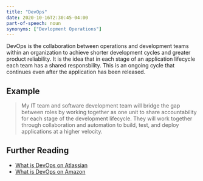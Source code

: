 ```yaml
---
title: "DevOps"
date: 2020-10-16T2:30:45-04:00
part-of-speech: noun
synonyms: ["Devlopment Operations"]
---
```


DevOps is the collaboration between operations and development teams within an organization to achieve shorter development cycles and greater product reliability.
It is the idea that in each stage of an application lifecycle each team has a shared responsbility. This is an ongoing cycle that continues even after the application has  been released.

## Example

> My IT team and software development team will bridge the gap between roles by working together as one unit to share accountability for each stage of the development
lifecycle. They will work together through collaboration and automation to build, test, and deploy applications at a higher velocity.

## Further Reading
- [What is DevOps on Atlassian](https://www.atlassian.com/devops/what-is-devops)
- [What is DevOps on Amazon](https://aws.amazon.com/devops/what-is-devops/)
